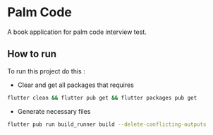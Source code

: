 
# Palm Code

A book application for palm code interview test. 




## How to run

To run this project do this : 
- Clear and get all packages that requires
```bash
flutter clean && flutter pub get && flutter packages pub get      
```
- Generate necessary files
```bash
flutter pub run build_runner build --delete-conflicting-outputs
```